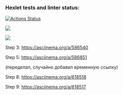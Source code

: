 ### Hexlet tests and linter status:
[![Actions Status](https://github.com/BaronDeFitenbah/frontend-project-46/workflows/hexlet-check/badge.svg)](https://github.com/BaronDeFitenbah/frontend-project-46/actions)

<a href="https://codeclimate.com/github/BaronDeFitenbah/frontend-project-46/maintainability"><img src="https://api.codeclimate.com/v1/badges/24eb91d97ccb5bb1e89b/maintainability" /></a>

<a href="https://codeclimate.com/github/BaronDeFitenbah/frontend-project-46/test_coverage"><img src="https://api.codeclimate.com/v1/badges/24eb91d97ccb5bb1e89b/test_coverage" /></a>

Step 3: https://asciinema.org/a/586540

Step 5: https://asciinema.org/a/586851

(переделал, случайно добавил временную ссылку)

Step 8: https://asciinema.org/a/618518

Step 9: https://asciinema.org/a/618517

